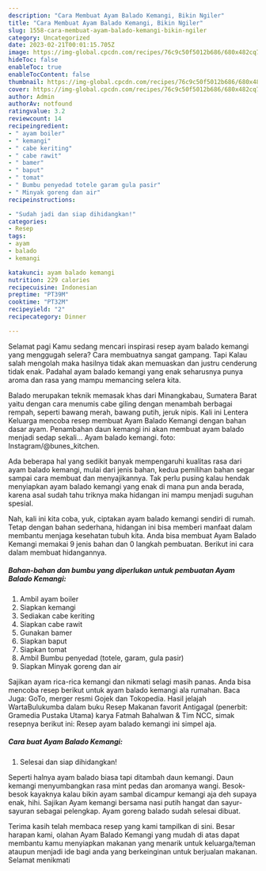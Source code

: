 ```yaml
---
description: "Cara Membuat Ayam Balado Kemangi, Bikin Ngiler"
title: "Cara Membuat Ayam Balado Kemangi, Bikin Ngiler"
slug: 1558-cara-membuat-ayam-balado-kemangi-bikin-ngiler
category: Uncategorized
date: 2023-02-21T00:01:15.705Z
image: https://img-global.cpcdn.com/recipes/76c9c50f5012b686/680x482cq70/ayam-balado-kemangi-foto-resep-utama.jpg
hideToc: false
enableToc: true
enableTocContent: false
thumbnail: https://img-global.cpcdn.com/recipes/76c9c50f5012b686/680x482cq70/ayam-balado-kemangi-foto-resep-utama.jpg
cover: https://img-global.cpcdn.com/recipes/76c9c50f5012b686/680x482cq70/ayam-balado-kemangi-foto-resep-utama.jpg
author: Admin
authorAv: notfound
ratingvalue: 3.2
reviewcount: 14
recipeingredient:
- " ayam boiler"
- " kemangi"
- " cabe keriting"
- " cabe rawit"
- " bamer"
- " baput"
- " tomat"
- " Bumbu penyedad totele garam gula pasir"
- " Minyak goreng dan air"
recipeinstructions:

- "Sudah jadi dan siap dihidangkan!"
categories:
- Resep
tags:
- ayam
- balado
- kemangi

katakunci: ayam balado kemangi 
nutrition: 229 calories
recipecuisine: Indonesian
preptime: "PT39M"
cooktime: "PT32M"
recipeyield: "2"
recipecategory: Dinner

---
```



Selamat pagi Kamu sedang mencari inspirasi resep ayam balado kemangi yang menggugah selera? Cara membuatnya sangat gampang. Tapi Kalau salah mengolah maka hasilnya tidak akan memuaskan dan justru cenderung tidak enak. Padahal ayam balado kemangi yang enak seharusnya punya aroma dan rasa yang mampu memancing selera kita.


Balado merupakan teknik memasak khas dari Minangkabau, Sumatera Barat yaitu dengan cara menumis cabe giling dengan menambah berbagai rempah, seperti bawang merah, bawang putih, jeruk nipis. Kali ini Lentera Keluarga mencoba resep membuat Ayam Balado Kemangi dengan bahan dasar ayam. Penambahan daun kemangi ini akan membuat ayam balado menjadi sedap sekali… Ayam balado kemangi. foto: Instagram/@bunes_kitchen.

Ada beberapa hal yang sedikit banyak mempengaruhi kualitas rasa dari ayam balado kemangi, mulai dari jenis bahan, kedua pemilihan bahan segar sampai cara membuat dan menyajikannya. Tak perlu pusing kalau hendak menyiapkan ayam balado kemangi yang enak di mana pun anda berada, karena asal sudah tahu triknya maka hidangan ini mampu menjadi suguhan spesial.


Nah, kali ini kita coba, yuk, ciptakan ayam balado kemangi sendiri di rumah. Tetap dengan bahan sederhana, hidangan ini bisa memberi manfaat dalam membantu menjaga kesehatan tubuh kita. Anda bisa membuat Ayam Balado Kemangi memakai 9 jenis bahan dan 0 langkah pembuatan. Berikut ini cara dalam membuat hidangannya.

<!--inarticleads1-->

##### Bahan-bahan dan bumbu yang diperlukan untuk pembuatan Ayam Balado Kemangi:

1. Ambil  ayam boiler
1. Siapkan  kemangi
1. Sediakan  cabe keriting
1. Siapkan  cabe rawit
1. Gunakan  bamer
1. Siapkan  baput
1. Siapkan  tomat
1. Ambil  Bumbu penyedad (totele, garam, gula pasir)
1. Siapkan  Minyak goreng dan air


Sajikan ayam rica-rica kemangi dan nikmati selagi masih panas. Anda bisa mencoba resep berikut untuk ayam balado kemangi ala rumahan. Baca Juga: GoTo, merger resmi Gojek dan Tokopedia. Hasil jelajah WartaBulukumba dalam buku Resep Makanan favorit Antigagal (penerbit: Gramedia Pustaka Utama) karya Fatmah Bahalwan &amp; Tim NCC, simak resepnya berikut ini: Resep ayam balado kemangi ini simpel aja. 

<!--inarticleads2-->

##### Cara buat Ayam Balado Kemangi:


1. Selesai dan siap dihidangkan!

Seperti halnya ayam balado biasa tapi ditambah daun kemangi. Daun kemangi menyumbangkan rasa mint pedas dan aromanya wangi. Besok-besok kayaknya kalau bikin ayam sambal dicampur kemangi aja deh supaya enak, hihi. Sajikan Ayam kemangi bersama nasi putih hangat dan sayur-sayuran sebagai pelengkap. Ayam goreng balado sudah selesai dibuat. 

Terima kasih telah membaca resep yang kami tampilkan di sini. Besar harapan kami, olahan Ayam Balado Kemangi yang mudah di atas dapat membantu kamu menyiapkan makanan yang menarik untuk keluarga/teman ataupun menjadi ide bagi anda yang berkeinginan untuk berjualan makanan. Selamat menikmati
